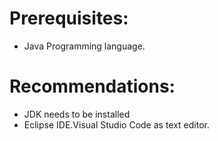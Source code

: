 # Prerequisites:

* Java Programming language.

# Recommendations:

* JDK needs to be installed
* Eclipse IDE.Visual Studio Code as text editor.

